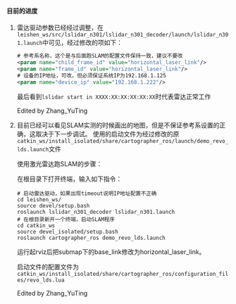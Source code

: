 #### 目前的进度

1. 雷达驱动参数已经经过调整，在`leishen_ws/src/lslidar_n301/lslidar_n301_decoder/launch/lslidar_n301.launch`中可见，经过修改的项如下：

   ```xml
   # 参考系名称，这个是与后面跑SLAM的配置文件保持一致，建议不要改
   <param name="child_frame_id" value="horizontal_laser_link"/>
   <param name="frame_id" value="horizontal_laser_link"/>
   # 设备的IP地址，可改，但必须保证系统IP为192.168.1.125
   <param name="device_ip" value="192.168.1.222"/>
   ```

   最后看到`lslidar start in XXXX:XX:XX:XX:XX:XX`时代表雷达正常工作
   
   Edited by Zhang_YuTing
2. 目前已经可以看见SLAM实测的时候画出的地图，但是不保证参考系设置的正确，这取决于下一步调试。
   使用的启动文件为经过修改的原`catkin_ws/install_isolated/share/cartographer_ros/launch/demo_revo_lds.launch`文件

   使用激光雷达跑SLAM的步骤：

   在根目录下打开终端，输入如下指令：

   ```shell
   # 启动雷达驱动，如果出现timeout说明IP地址配置不正确
   cd leishen_ws/
   source devel/setup.bash 
   roslaunch lslidar_n301_decoder lslidar_n301.launch
   # 在根目录新开一个终端，启动SLAM程序
   cd catkin_ws
   source devel_isolated/setup.bash 
   roslaunch cartographer_ros demo_revo_lds.launch
   ```

   运行起rviz后把submap下的base_link修改为horizontal_laser_link。

   启动文件的配置文件为`catkin_ws/install_isolated/share/cartographer_ros/configuration_files/revo_lds.lua`

   Edited by Zhang_YuTing
